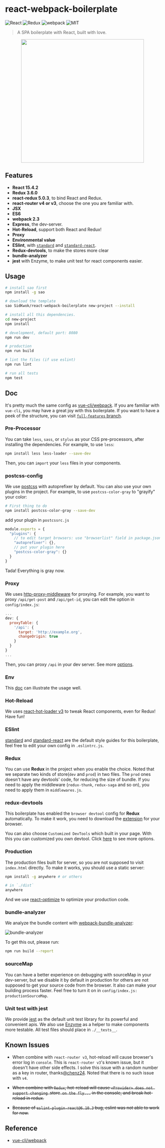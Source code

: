 # react-webpack-boilerplate

![React](https://img.shields.io/badge/react-%5E15.4.2-brightgreen.svg)
![Redux](https://img.shields.io/badge/redux-%5E3.6.0-brightgreen.svg)
![webpack](https://img.shields.io/badge/webpack-%5E2.3.2-brightgreen.svg)
![MIT](https://img.shields.io/dub/l/vibe-d.svg?style=flat-square)

> A SPA boilerplate with React, built with love.

<div align="center"><img width="400" src="screenshots.png" /></div>

## Features
 - **React 15.4.2**
 - **Redux 3.6.0**
 - **react-redux 5.0.3**, to bind React and Redux.
 - **react-router v4 or v3**, choose the one you are familiar with.
 - **JSX**
 - **ES6**
 - **webpack 2.3**
 - **Express**, the dev-server.
 - **Hot-Reload**, support both React and Redux!
 - **Proxy**
 - **Environmental value**
 - **ESlint**, with [`standard`](https://github.com/feross/standard/blob/master/RULES.md#javascript-standard-style) and [`standard-react`](https://github.com/feross/eslint-config-standard-react).
 - **Redux-devtools**, to make the stores more clear
 - **bundle-analyzer**
 - **jest** with Enzyme, to make unit test for react components easier.

## Usage

```bash
# install sao first
npm install -g sao

# download the template
sao SidKwok/react-webpack-boilerplate new-project --install

# install all this dependencies.
cd new-project
npm install

# development, default port: 8080
npm run dev

# production
npm run build

# lint the files (if use eslint)
npm run lint

# run all tests
npm test
```

## Doc

It's pretty much the same config as [vue-cli/webpack](https://github.com/vuejs-templates/webpack/tree/master/docs). If you are familiar with `vue-cli`, you may have a great joy with this boilerplate. If you want to have a peek of the structure, you can visit [`full-features` branch](https://github.com/SidKwok/react-webpack-boilerplate/tree/full-features).

### Pre-Processor

You can take `less`, `sass`, or `stylus` as your CSS pre-processors, after installing the dependencies. For example, to use `less`:
```bash
npm install less less-loader --save-dev
```
Then, you can `import` your `less` files in your components.

### postcss-config

We use [postcss](http://postcss.org/) with autoprefixer by default. You can also use your own plugins in the project. For example, to use `postcss-color-gray` to "grayify" your color:
```bash
# First thing to do
npm install postcss-color-gray --save-dev
```

add your plugin in `postcssrc.js`
```javascript
module.exports = {
  "plugins": {
    // to edit target browsers: use "browserlist" field in package.json
    "autoprefixer": {},
    // put your plugin here
    "postcss-color-gray": {}
  }
}
```

Tada! Everything is gray now.

### Proxy

We uses [http-proxy-middleware](https://github.com/chimurai/http-proxy-middleware)  for proxying.
For example, you want to proxy `/api/get-post` and `/api/get-id`, you can edit the option in `config/index.js`:
```javascript
...
dev: {
  proxyTable: {
    '/api': {
      target: 'http://example.org',
      changeOrigin: true
    }
  }
}
...
```
Then, you can proxy `/api` in your dev server. See more [options](https://github.com/chimurai/http-proxy-middleware#options).

### Env

This [doc](https://github.com/vuejs-templates/webpack/blob/master/docs/env.md) can illustrate the usage well.

### Hot-Reload

We uses [react-hot-loader v3](https://github.com/gaearon/react-hot-loader/tree/next) to tweak React components, even for Redux! Have fun!

### ESlint

[standard](https://github.com/feross/standard) and [standard-react](https://github.com/feross/standard-react) are the default style guides for this boilerplate, feel free to edit your own config in `.eslintrc.js`.

### Redux

You can use **Redux** in the project when you enable the choice. Noted that we separate two kinds of store(`dev` and `prod`) in two files. The `prod` ones doesn't have any devtools' code, for reducing the size of bundle. If you need to apply the middleware (`redux-thunk`, `redux-saga` and so on), you need to apply them in `middlewares.js`.

### redux-devtools

This boilerplate has enabled the `browser devtool` config for **Redux** automatically. To make it work, you need to download the [extension](https://github.com/zalmoxisus/redux-devtools-extension) for your browser.

You can also choose `Customized DevTools` which built in your page. With this you can customized you own devtool. Click [here](https://github.com/gaearon/redux-devtools) to see more options.

### Production

The production files built for server, so you are not supposed to visit `index.html` directly. To make it works, you should use a static server:
```bash
npm install -g anywhere # or others

# in `./dist`
anywhere
```

And we use [react-optimize](https://github.com/thejameskyle/babel-react-optimize) to optimize your production code.

### bundle-analyzer

We analyze the bundle content with [webpack-bundle-analyzer](https://github.com/th0r/webpack-bundle-analyzer):

![bundle-analyzer](/bundle_report.png)

To get this out, please run:

```bash
npm run build --report
```

### sourceMap

You can have a better experience on debugging with sourceMap in your dev-server, but we disable it by default in production for others are not supposed to get your source code from the browser. It also can make your building process faster. Feel free to turn it on in `config/index.js: productionSourceMap`.

### Unit test with jest

We provide [jest](http://facebook.github.io/jest/) as the default unit test library for its powerful and convenient apis. We also use [Enzyme](http://airbnb.io/enzyme/index.html) as a helper to make components more testable. All test files should place in `./__tests__`.

## Known Issues

* When combine with `react-router v3`, hot-reload will cause browser's error log in `console`. This is `react-router v3`'s known issue, but it doesn't have other side effects. I solve this issue with a random number as a key in router, thanks[@chenz24](https://github.com/chenz24). Noted that there is no such issue with `v4`.

* ~~When combine with `Redux`, hot-reload will cause `<Provider> does not support changing `store` on the fly...` in the console, and break hot-reload in redux.~~

* ~~Because of `eslint-plugin-react@6.10.3` bug,  eslint was not able to work for now.~~

## Reference

* [vue-cli/webpack](https://github.com/vuejs-templates/webpack)
